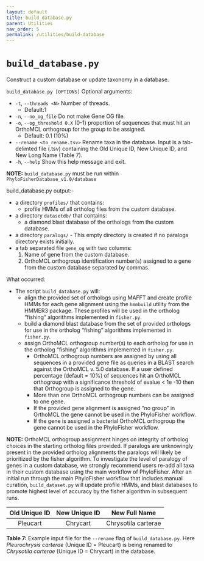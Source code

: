```yaml
---
layout: default
title: build_database.py
parent: Utilities
nav_order: 5
permalink: /utilities/build-database
---
```


# `build_database.py`

Construct a custom database or update taxonomy in a database.

`build_database.py [OPTIONS]`
Optional arguments:
- `-t`, `--threads <N>` Number of threads.
  - Default:1
- `-n`, `--no_og_file` Do not make Gene OG file.
- `-o`, `--og_threshold 0.X` (0-1) proportion of sequences that must hit an OrthoMCL orthogroup for the group to be assigned.
  - Default: 0.1 (10%)
- `--rename <to_rename.tsv>` Rename taxa in the database. Input is a tab-delimted file (.tsv) containing the Old Unique ID, New Unique ID, and New Long Name (Table 7).
- `-h`, `--help` Show this help message and exit.

**NOTE:** `build_database.py` must be run within `PhyloFisherDatabase_v1.0/database`

build_database.py output:-
- a directory `profiles/` that contains:
  - profile HMMs of all ortholog files from the custom database.
- a directory `datasetdb/` that contains:
  - a diamond blast database of the orthologs from the custom database.
- a directory `paralogs/` - This empty directory is created if no paralogs directory exists initially.
- a tab separated file `gene_og` with two columns:
  1. Name of gene from the custom database.
  2. OrthoMCL orthogroup identification number(s) assigned to a gene from the custom database separated by commas.

What occurred:
- The script `build_database.py` will:
  - align the provided set of orthologs using MAFFT and create profile HMMs for each gene alignment using the `hmmbuild` utility from the HMMER3 package. These profiles will be used in the ortholog “fishing” algorithms implemented in `fisher.py`.
  - build a diamond blast database from the set of provided orthologs for use in the ortholog “fishing” algorithms implemented in `fisher.py`.
  - assign OrthoMCL orthogroup number(s) to each ortholog for use in the ortholog “fishing” algorithms implemented in `fisher.py`.
    - OrthoMCL orthogroup numbers are assigned by using all sequences in a provided gene file as queries in a BLAST search against the OrthoMCL v. 5.0 database. If a user defined percentage (default = 10%) of sequences hit an OrthoMCL orthogroup with a significance threshold of evalue < 1e -10 then that Orthogroup is assigned to the gene.
    - More than one OrthoMCL orthogroup numbers can be assigned to one gene.
    - If the provided gene alignment is assigned “no group” in OrthoMCL the gene cannot be used in the PhyloFisher workflow.
    - If the gene is assigned a bacterial OrthoMCL orthogroup the gene cannot be used in the PhyloFisher workflow.

**NOTE:** OrthoMCL orthogroup assignment hinges on integrity of ortholog choices in the starting ortholog files provided. If paralogs are unknowingly present in the provided ortholog alignments the paralogs will likely be prioritized by the fisher algorithm. To investigate the level of paralogy of genes in a custom database, we strongly recommend users re-add all taxa in their custom database using the main workflow of PhyloFisher. After an initial run through the main PhyloFisher workflow that includes manual curation, `build_dataset.py` will update profile HMMs, and blast databases to promote highest level of accuracy by the fisher algorithm in subsequent runs.

| Old Unique ID | New Unique ID |    New Full Name    |
| :-----------: | :-----------: | :-----------------: |
|   Pleucart    |   Chrycart    | Chrysotila carterae |

<b>Table 7:</b> Example input file for the `--rename` flag of `build_database.py`. Here <i>Pleurochrysis carterae</i> (Unique
ID = Pleucart) is being renamed to <i>Chrysotila carterae</i> (Unique ID = Chrycart) in the database.
